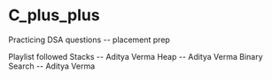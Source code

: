 # C_plus_plus
Practicing DSA questions -- placement prep

Playlist followed
Stacks -- Aditya Verma 
Heap -- Aditya Verma
Binary Search -- Aditya Verma
